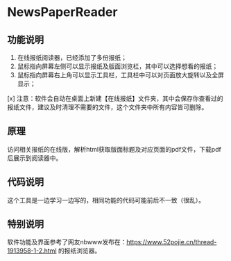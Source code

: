 # NewsPaperReader
## 功能说明
1. 在线报纸阅读器，已经添加了多份报纸；
2. 鼠标指向屏幕左侧可以显示报纸及版面浏览栏，其中可以选择想看的报纸；
3. 鼠标指向屏幕右上角可以显示工具栏，工具栏中可以对页面放大旋转以及全屏显示；

[x] 注意：软件会自动在桌面上新建【在线报纸】文件夹，其中会保存你查看过的报纸文件，建议及时清理不需要的文件，这个文件夹中所有内容皆可删除。
## 原理
访问相关报纸的在线版，解析html获取版面标题及对应页面的pdf文件，下载pdf后展示到阅读器中。

## 代码说明
这个工具是一边学习一边写的，相同功能的代码可能前后不一致（很乱）。

## 特别说明
软件功能及界面参考了网友nbwww发布在：https://www.52pojie.cn/thread-1913958-1-2.html 的报纸浏览器。
